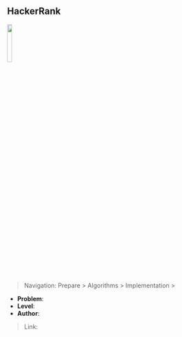 ## HackerRank
<img src="https://upload.wikimedia.org/wikipedia/commons/4/40/HackerRank_Icon-1000px.png" width="15%"></img>

> Navigation: Prepare > Algorithms > Implementation >

- **Problem**: <problem name>
- **Level**: <problem level>
- **Author**: <problem author>


> Link: <copy and past link for the specific question>